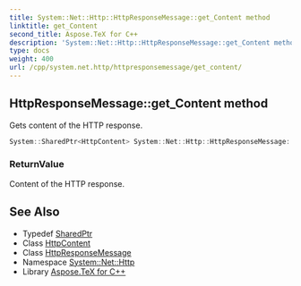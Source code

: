```yaml
---
title: System::Net::Http::HttpResponseMessage::get_Content method
linktitle: get_Content
second_title: Aspose.TeX for C++
description: 'System::Net::Http::HttpResponseMessage::get_Content method. Gets content of the HTTP response in C++.'
type: docs
weight: 400
url: /cpp/system.net.http/httpresponsemessage/get_content/
---
```

## HttpResponseMessage::get_Content method


Gets content of the HTTP response.

```cpp
System::SharedPtr<HttpContent> System::Net::Http::HttpResponseMessage::get_Content() const
```


### ReturnValue

Content of the HTTP response.

## See Also

* Typedef [SharedPtr](../../../system/sharedptr/)
* Class [HttpContent](../../httpcontent/)
* Class [HttpResponseMessage](../)
* Namespace [System::Net::Http](../../)
* Library [Aspose.TeX for C++](../../../)
